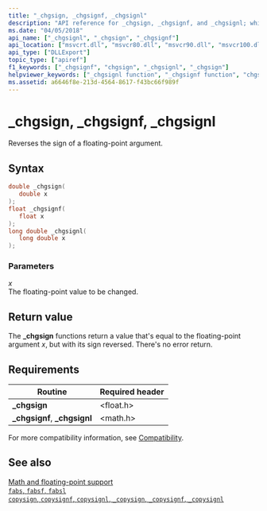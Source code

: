 ```yaml
---
title: "_chgsign, _chgsignf, _chgsignl"
description: "API reference for _chgsign, _chgsignf, and _chgsignl; which reverses the sign of a floating-point argument."
ms.date: "04/05/2018"
api_name: ["_chgsignl", "_chgsign", "_chgsignf"]
api_location: ["msvcrt.dll", "msvcr80.dll", "msvcr90.dll", "msvcr100.dll", "msvcr100_clr0400.dll", "msvcr110.dll", "msvcr110_clr0400.dll", "msvcr120.dll", "msvcr120_clr0400.dll", "ucrtbase.dll", "api-ms-win-crt-math-l1-1-0.dll"]
api_type: ["DLLExport"]
topic_type: ["apiref"]
f1_keywords: ["_chgsignf", "chgsign", "_chgsignl", "_chgsign"]
helpviewer_keywords: ["_chgsignl function", "_chgsignf function", "chgsign function", "_chgsign function"]
ms.assetid: a6646f8e-213d-4564-8617-f43bc66f989f
---
```

# _chgsign, _chgsignf, _chgsignl

Reverses the sign of a floating-point argument.

## Syntax

```C
double _chgsign(
   double x
);
float _chgsignf(
   float x
);
long double _chgsignl(
   long double x
);
```

### Parameters

*x*<br/>
The floating-point value to be changed.

## Return value

The **_chgsign** functions return a value that's equal to the floating-point argument *x*, but with its sign reversed. There's no error return.

## Requirements

|Routine|Required header|
|-------------|---------------------|
|**_chgsign**|\<float.h>|
|**_chgsignf**, **_chgsignl**|\<math.h>|

For more compatibility information, see [Compatibility](../compatibility.md).

## See also

[Math and floating-point support](../floating-point-support.md)\
[`fabs`, `fabsf`, `fabsl`](fabs-fabsf-fabsl.md)\
[`copysign`, `copysignf`, `copysignl`, `_copysign`, `_copysignf`, `_copysignl`](copysign-copysignf-copysignl-copysign-copysignf-copysignl.md)
